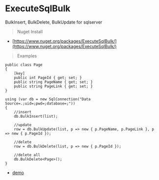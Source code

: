 # ExecuteSqlBulk
BulkInsert, BulkDelete, BulkUpdate for sqlserver

> Nuget Install

- [https://www.nuget.org/packages/ExecuteSqlBulk/](https://www.nuget.org/packages/ExecuteSqlBulk/)

> Examples

    public class Page
    {
        [key]
        public int PageId { get; set; }
        public string PageName { get; set; }
        public string PageLink { get; set; }
    }
    
    using (var db = new SqlConnection("Data Source=.;uid=;pwd=;database=;"))
    {
        //insert
        db.BulkInsert(list);
        
        //update
        row = db.BulkUpdate(list, p => new { p.PageName, p.PageLink }, p => new { p.PageId });
        
        //delete
        row = db.BulkDelete(list, p => new { p.PageId });
        
        //delete all
        db.BulkDelete<Page>();
    }


- [demo](https://github.com/colindcli/ExecuteSqlBulk/blob/master/ConsoleTest/Program.cs#L27)
